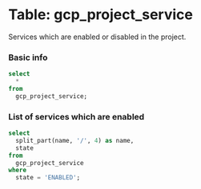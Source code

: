 # Table: gcp_project_service

Services which are enabled or disabled in the project.

### Basic info

```sql
select
  *
from
  gcp_project_service;
```


### List of services which are enabled

```sql
select
  split_part(name, '/', 4) as name,
  state
from
  gcp_project_service
where
  state = 'ENABLED';
```
